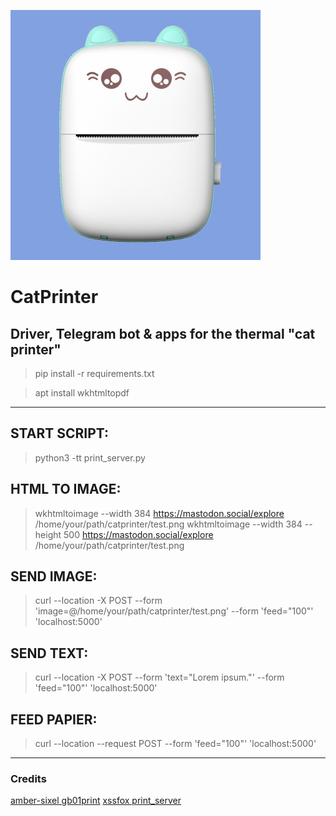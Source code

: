 ![image text](catprinter.jpg "Thermal Cat printer")

# CatPrinter
Driver, Telegram bot &amp; apps for the thermal "cat printer"
---
> pip install -r requirements.txt

> apt install wkhtmltopdf
---
## START SCRIPT:
> python3 -tt print_server.py

## HTML TO IMAGE:
> wkhtmltoimage --width 384 https://mastodon.social/explore /home/your/path/catprinter/test.png
> wkhtmltoimage --width 384 --height 500 https://mastodon.social/explore /home/your/path/catprinter/test.png

## SEND IMAGE:
> curl --location -X POST --form 'image=@/home/your/path/catprinter/test.png' --form 'feed="100"' 'localhost:5000'

## SEND TEXT:
> curl --location -X POST --form 'text="Lorem ipsum."' --form 'feed="100"' 'localhost:5000'

## FEED PAPIER:
> curl --location --request POST --form 'feed="100"' 'localhost:5000'
---
### Credits
[amber-sixel gb01print](https://github.com/amber-sixel/gb01print)
[xssfox print_server](https://gist.github.com/xssfox/b911e0781a763d258d21262c5fdd2dec)
